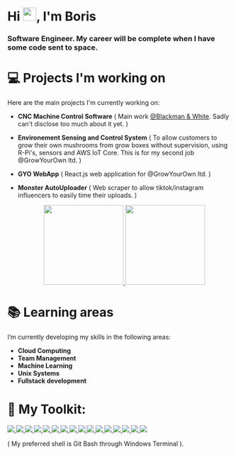 <h1 align="left">Hi <img src="https://raw.githubusercontent.com/MartinHeinz/MartinHeinz/master/wave.gif" width="30px">, I'm Boris</h1>
<h3 align="left">Software Engineer. My career will be complete when I have some code sent to space.</h3>

# 💻 Projects I'm working on
Here are the main projects I'm currently working on:
- **CNC Machine Control Software** 
  ( Main work [@Blackman & White](https://blackmanandwhite.com/). Sadly can't disclose too much about it yet. )
- **Environement Sensing and Control System** 
  ( To allow customers to grow their own mushrooms from grow boxes without supervision, using R-Pi's, sensors and AWS IoT Core. This is for my second job @GrowYourOwn ltd. )
- **GYO WebApp** 
  ( React.js web application for @GrowYourOwn ltd. ) 
- **Monster AutoUploader** 
  ( Web scraper to allow tiktok/instagram influencers to easily time their uploads. )

  <p align="center">
  <a href="https://github.com/EthicalChaos">
    <img height="180em" src="https://github-readme-stats-eight-theta.vercel.app/api?username=EthicalChaos&layout=compact&hide_title=false&show_icons=true&include_all_commits=true&count_private=true&hide_rank=true"/>
    <img height="180em" src="https://github-readme-stats-eight-theta.vercel.app/api/top-langs/?username=EthicalChaos&layout=compact&langs_count=8&hide=MATLAB"/>
  </a>
</p>

# 📚 Learning areas
I’m currently developing my skills in the following areas:
- **Cloud Computing**
- **Team Management** 
- **Machine Learning** 
- **Unix Systems**
- **Fullstack development**

# 🚀 My Toolkit:
<p align="left"> 
    <a href="https://docs.microsoft.com/en-us/dotnet/csharp/" title="C Sharp" target="_blank"> <img src="https://img.icons8.com/color/48/000000/c-sharp-logo.png"/> </a>
    <a href="https://en.wikipedia.org/wiki/Visual_Basic" title="Visual Basic" target="_blank"> <img src="https://img.icons8.com/ios/48/000000/visual-basic.png"/> </a>
    <a href="https://www.python.org" title="Python" target="_blank"> <img src="https://img.icons8.com/color/48/000000/python.png"/> </a>
    <a href="https://reactjs.org/" title="React.js" target="_blank"> <img src="https://img.icons8.com/office/48/000000/react.png"/> </a>
    <a href="https://flutter.dev/" title="Flutter" target="_blank"> <img src="https://img.icons8.com/color/48/000000/flutter.png"/> </a>  
    <a href="https://www.java.com" title="Java" target="_blank"> <img src="https://img.icons8.com/color/48/000000/java-coffee-cup-logo.png"/> </a> 
    <a href="https://www.w3.org/html/" title="HTML5" target="_blank"> <img src="https://img.icons8.com/color/48/000000/html-5.png"/> </a> 
    <a href="https://www.w3schools.com/css/" title="CSS3" target="_blank"> <img src="https://img.icons8.com/color/48/000000/css3.png"/> </a>
    <a href="https://aws.amazon.com" title="Amazon Web Services" target="_blank"> <img src="https://img.icons8.com/color/48/000000/amazon-web-services.png"/> </a>
    <a href="https://git-scm.com/" title="Git" target="_blank"> <img src="https://img.icons8.com/color/48/000000/git.png"/> </a>
    <a href="https://visualstudio.microsoft.com/" title="Visual Studio" target="_blank"> <img src="https://img.icons8.com/color/48/000000/visual-studio-2019.png"/> </a>
    <a href="https://code.visualstudio.com/" title="Visual Studio Code" target="_blank"> <img src="https://img.icons8.com/color/48/000000/visual-studio-code-2019.png"/> </a>
    <a href="https://www.jetbrains.com/idea/" title="IntelliJ IDEA" target="_blank"> <img src="https://img.icons8.com/color/48/000000/intellij-idea.png"/> </a>    
    <a href="https://www.microsoft.com/en-gb/windows/get-windows-10" title="Windows" target="_blank"> <img src="https://img.icons8.com/fluent/48/000000/windows-10.png"/> </a>
    <a href="https://www.raspberrypi.org/software/operating-systems/" title="Raspbian" target="_blank"> <img src="https://img.icons8.com/color/48/000000/raspberry-pi.png"/> </a>
    <a href="https://www.kali.org/" title="Kali Linux" target="_blank"> <img src="https://img.icons8.com/color/48/000000/kali-linux.png"/> </a>
</p>

( My preferred shell is Git Bash through Windows Terminal ).
